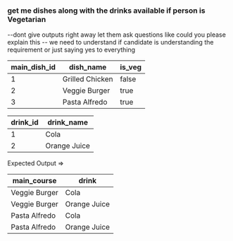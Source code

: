 ### get me dishes along with the drinks available if person is Vegetarian
--dont give outputs right away let them ask questions like could you please explain this 
-- we need to understand if candidate is understanding the requirement or just saying yes to everything

| main_dish_id  | dish_name        | is_veg         |
| -------------- | --------------- | -------------- |
| 1              | Grilled Chicken | false          |
| 2              | Veggie Burger   | true           |
| 3              | Pasta Alfredo   | true           |


| drink_id  | drink_name   |
| --------- | ------------ |
| 1         | Cola         |
| 2         | Orange Juice |


Expected Output =>

| main_course   | drink        |
| ------------- | ------------ |
| Veggie Burger | Cola         |
| Veggie Burger | Orange Juice |
| Pasta Alfredo | Cola         |
| Pasta Alfredo | Orange Juice |
